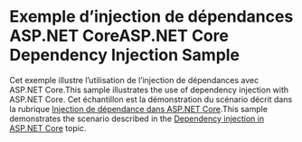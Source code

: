 # <a name="aspnet-core-dependency-injection-sample"></a><span data-ttu-id="4fb0b-101">Exemple d’injection de dépendances ASP.NET Core</span><span class="sxs-lookup"><span data-stu-id="4fb0b-101">ASP.NET Core Dependency Injection Sample</span></span>

<span data-ttu-id="4fb0b-102">Cet exemple illustre l’utilisation de l’injection de dépendances avec ASP.NET Core.</span><span class="sxs-lookup"><span data-stu-id="4fb0b-102">This sample illustrates the use of dependency injection with ASP.NET Core.</span></span> <span data-ttu-id="4fb0b-103">Cet échantillon est la démonstration du scénario décrit dans la rubrique [Injection de dépendance dans ASP.NET Core](https://docs.microsoft.com/aspnet/core/fundamentals/dependency-injection).</span><span class="sxs-lookup"><span data-stu-id="4fb0b-103">This sample demonstrates the scenario described in the [Dependency injection in ASP.NET Core](https://docs.microsoft.com/aspnet/core/fundamentals/dependency-injection) topic.</span></span>

